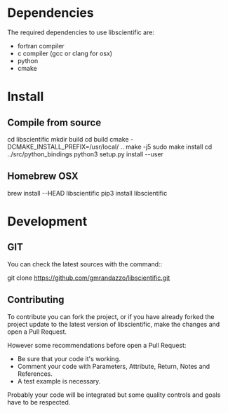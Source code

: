 Dependencies
============

The required dependencies to use libscientific are:

- fortran compiler
- c compiler (gcc or clang for osx)
- python
- cmake

Install
=======

Compile from source
-------------------
  cd libscientific
  mkdir build
  cd build
  cmake -DCMAKE_INSTALL_PREFIX=/usr/local/ ..
  make -j5
  sudo make install
  cd ../src/python_bindings
  python3 setup.py install --user 


Homebrew OSX
------------

brew install --HEAD libscientific
pip3 install libscientific


Development
===========
GIT
---

You can check the latest sources with the command::

  git clone https://github.com/gmrandazzo/libscientific.git


Contributing
------------

To contribute you can fork the project, or if you have already forked the project
update to the latest version of libscientific, make the changes and open a Pull Request.

However some recommendations before open a Pull Request:
  * Be sure that your code it's working.
  * Comment your code with Parameters, Attribute, Return, Notes and References.
  * A test example is necessary.

Probably your code will be integrated but some quality controls and goals
have to be respected.
